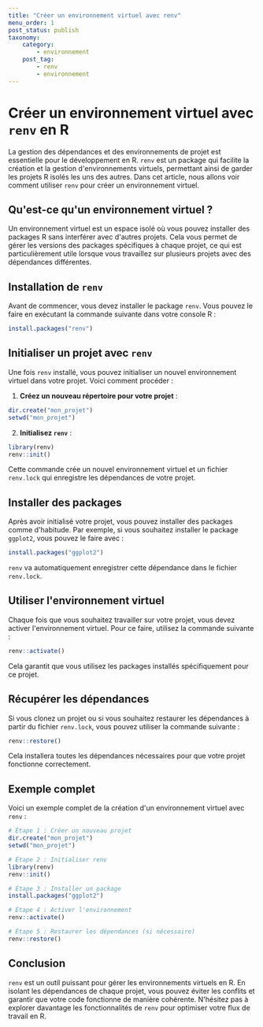 ```yaml
---
title: "Créer un environnement virtuel avec renv"
menu_order: 1
post_status: publish
taxonomy:
    category:
        - environnement
    post_tag:
        - renv
        - environnement
---
```


# Créer un environnement virtuel avec `renv` en R

La gestion des dépendances et des environnements de projet est essentielle pour le développement en R. `renv` est un package qui facilite la création et la gestion d'environnements virtuels, permettant ainsi de garder les projets R isolés les uns des autres. Dans cet article, nous allons voir comment utiliser `renv` pour créer un environnement virtuel.

## Qu'est-ce qu'un environnement virtuel ?

Un environnement virtuel est un espace isolé où vous pouvez installer des packages R sans interférer avec d'autres projets. Cela vous permet de gérer les versions des packages spécifiques à chaque projet, ce qui est particulièrement utile lorsque vous travaillez sur plusieurs projets avec des dépendances différentes.

## Installation de `renv`

Avant de commencer, vous devez installer le package `renv`. Vous pouvez le faire en exécutant la commande suivante dans votre console R :

```R
install.packages("renv")
```

## Initialiser un projet avec `renv`

Une fois `renv` installé, vous pouvez initialiser un nouvel environnement virtuel dans votre projet. Voici comment procéder :

1. **Créez un nouveau répertoire pour votre projet** :

```R
dir.create("mon_projet")
setwd("mon_projet")
```

2. **Initialisez `renv`** :

```R
library(renv)
renv::init()
```

Cette commande crée un nouvel environnement virtuel et un fichier `renv.lock` qui enregistre les dépendances de votre projet.

## Installer des packages

Après avoir initialisé votre projet, vous pouvez installer des packages comme d'habitude. Par exemple, si vous souhaitez installer le package `ggplot2`, vous pouvez le faire avec :

```R
install.packages("ggplot2")
```

`renv` va automatiquement enregistrer cette dépendance dans le fichier `renv.lock`.

## Utiliser l'environnement virtuel

Chaque fois que vous souhaitez travailler sur votre projet, vous devez activer l'environnement virtuel. Pour ce faire, utilisez la commande suivante :

```R
renv::activate()
```

Cela garantit que vous utilisez les packages installés spécifiquement pour ce projet.

## Récupérer les dépendances

Si vous clonez un projet ou si vous souhaitez restaurer les dépendances à partir du fichier `renv.lock`, vous pouvez utiliser la commande suivante :

```R
renv::restore()
```

Cela installera toutes les dépendances nécessaires pour que votre projet fonctionne correctement.

## Exemple complet

Voici un exemple complet de la création d'un environnement virtuel avec `renv` :

```R
# Étape 1 : Créer un nouveau projet
dir.create("mon_projet")
setwd("mon_projet")

# Étape 2 : Initialiser renv
library(renv)
renv::init()

# Étape 3 : Installer un package
install.packages("ggplot2")

# Étape 4 : Activer l'environnement
renv::activate()

# Étape 5 : Restaurer les dépendances (si nécessaire)
renv::restore()
```

## Conclusion

`renv` est un outil puissant pour gérer les environnements virtuels en R. En isolant les dépendances de chaque projet, vous pouvez éviter les conflits et garantir que votre code fonctionne de manière cohérente. N'hésitez pas à explorer davantage les fonctionnalités de `renv` pour optimiser votre flux de travail en R.

